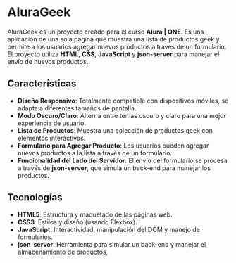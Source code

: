 # AluraGeek

AluraGeek es un proyecto creado para el curso **Alura | ONE**. Es una aplicación de una sola página que muestra una lista de productos geek y permite a los usuarios agregar nuevos productos a través de un formulario. El proyecto utiliza **HTML**, **CSS**, **JavaScript** y **json-server** para manejar el envío de nuevos productos.

## Características

- **Diseño Responsivo**: Totalmente compatible con dispositivos móviles, se adapta a diferentes tamaños de pantalla.
- **Modo Oscuro/Claro**: Alterna entre temas oscuro y claro para una mejor experiencia de usuario.
- **Lista de Productos**: Muestra una colección de productos geek con elementos interactivos.
- **Formulario para Agregar Producto**: Los usuarios pueden agregar nuevos productos a la lista a través de un formulario.
- **Funcionalidad del Lado del Servidor**: El envío del formulario se procesa a través de **json-server**, que simula un back-end para manejar los productos.

## Tecnologías

- **HTML5**: Estructura y maquetado de las páginas web.
- **CSS3**: Estilos y diseño (usando Flexbox).
- **JavaScript**: Interactividad, manipulación del DOM y manejo de formularios.
- **json-server**: Herramienta para simular un back-end y manejar el almacenamiento de productos,
